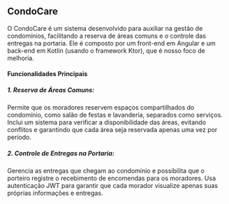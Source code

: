 ## CondoCare
O CondoCare é um sistema desenvolvido para auxiliar na gestão de condomínios, facilitando a reserva de áreas comuns e o controle das entregas na portaria. 
Ele é composto por um front-end em Angular e um back-end em Kotlin (usando o framework Ktor), que é nosso foco de melhoria.

#### Funcionalidades Principais
##### 1. Reserva de Áreas Comuns:
Permite que os moradores reservem espaços compartilhados do condomínio, como salão de festas e lavanderia, separados como serviços. 
Inclui um sistema para verificar a disponibilidade das áreas, evitando conflitos e garantindo que cada área seja reservada apenas uma vez por período.

##### 2. Controle de Entregas na Portaria:
Gerencia as entregas que chegam ao condomínio e possibilita que o porteiro registre o recebimento de encomendas para os moradores.
Usa autenticação JWT para garantir que cada morador visualize apenas suas próprias informações e entregas.

